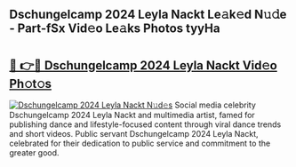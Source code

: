 ## Dschungelcamp 2024 Leyla Nackt Le𝚊k𝚎d N𝚞𝚍e - Part-fSx Vid𝚎o Le𝚊ks Photos tyyHa

# <h2><a href="http://fbaikoh.evod.top/?m=Dschungelcamp+2024+Leyla+Nackt">🔗 👉🔴 Dschungelcamp 2024 Leyla Nackt Vid𝚎o Ph𝚘t𝚘s</a></h2>

[![Dschungelcamp 2024 Leyla Nackt N𝚞d𝚎s](https://i.imgur.com/8V9OHl7.gif)](http://fbaikoh.evod.top/?m=Dschungelcamp+2024+Leyla+Nackt)
Social media celebrity Dschungelcamp 2024 Leyla Nackt and multimedia artist, famed for publishing dance and lifestyle-focused content through viral dance trends and short videos. Public servant Dschungelcamp 2024 Leyla Nackt, celebrated for their dedication to public service and commitment to the greater good. 
